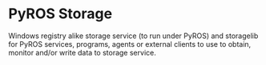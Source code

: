 # PyROS Storage

Windows registry alike storage service (to run under PyROS)
and storagelib for PyROS services, programs, agents or external clients
to use to obtain, monitor and/or write data to storage service.
